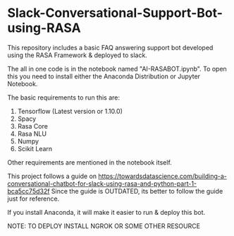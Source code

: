 # Slack-Conversational-Support-Bot-using-RASA

This repository includes a basic FAQ answering support bot developed using the RASA Framework & deployed to slack.

The all in one code is in the notebook named "AI-RASABOT.ipynb". To open this you need to install either the Anaconda Distribution or Jupyter Notebook.

The basic requirements to run this are:
1. Tensorflow (Latest version or 1.10.0)
2. Spacy
3. Rasa Core
4. Rasa NLU
5. Numpy
6. Scikit Learn

Other requirements are mentioned in the notebook itself.

This project follows a guide on https://towardsdatascience.com/building-a-conversational-chatbot-for-slack-using-rasa-and-python-part-1-bca5cc75d32f
Since the guide is OUTDATED, its better to follow the guide just for reference.

If you install Anaconda, it will make it easier to run & deploy this bot.

NOTE: TO DEPLOY INSTALL NGROK OR SOME OTHER RESOURCE
